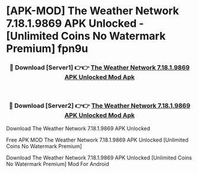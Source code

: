 # [APK-MOD] The Weather Network 7.18.1.9869 APK Unlocked - [Unlimited Coins No Watermark Premium] fpn9u



<div align="center">
<h3>🔴 Download [Server1] 👉👉 <a href="https://momento.my/?title=The_Weather_Network_7.18.1.9869_APK_Unlocked">The Weather Network 7.18.1.9869 APK Unlocked Mod Apk</a></h3><br>

<h3>🔴 Download [Server2] 👉👉 <a href="https://momento.my/?title=The_Weather_Network_7.18.1.9869_APK_Unlocked">The Weather Network 7.18.1.9869 APK Unlocked Mod Apk</a></h3>
</div>



Download The Weather Network 7.18.1.9869 APK Unlocked 

Free APK MOD The Weather Network 7.18.1.9869 APK Unlocked [Unlimited Coins No Watermark Premium]

Download The Weather Network 7.18.1.9869 APK Unlocked [Unlimited Coins No Watermark Premium] Mod For Android
